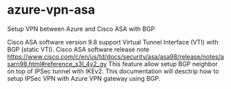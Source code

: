 # azure-vpn-asa
Setup VPN between Azure and Cisco ASA with BGP

Cisco ASA software version 9.8 support Virtual Tunnel Interface (VTI) with BGP (static VTI).
Cisco ASA software release note https://www.cisco.com/c/en/us/td/docs/security/asa/asa98/release/notes/asarn98.html#reference_s3l_4v2_gy
This feature allow setup BGP neighbor on top of IPSec tunnel with IKEv2.
This documentation will desctrip how to setup IPSec VPN with Azure VPN gateway using BGP.
